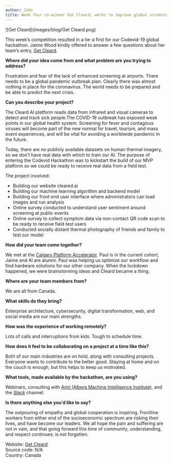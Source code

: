 ```yaml
---
author: John
title: Week four co-winner Get Cleard, works to improve global screening processes
---
```


![Get Cleard}(images/blog/Get Cleard.png)

This week’s competition resulted in a tie-a first for our Codevid-19 global hackathon. Jaime Wood kindly offered to answer a few questions about her team’s entry, [Get Cleard](https://www.cleard.ai/).


**Where did your idea come from and what problem are you trying to address?**

Frustration and fear of the lack of enhanced screening at airports. There needs to be a global pandemic outbreak plan. Clearly there was almost nothing in place for the coronavirus. The world needs to be prepared and be able to predict the next crisis. 


**Can you describe your project?**

The Cleard AI platform reads data from infrared and visual cameras to detect and track sick people.The COVID-19 outbreak has exposed weak points in our global health system. Screening for fever and contagious viruses will become part of the new normal for travel, tourism, and mass event experiences, and will be vital for avoiding a worldwide pandemic in the future.  

Today, there are no publicly available datasets on human thermal imagery, so we don’t have real data with which to train our AI. The purpose of entering the Codevid Hackathon was to kickstart the build of our MVP platform so we could be ready to receive real data from a field test. 

The project involved:

* Building our website cleared.ai
* Building our machine learning algorithm and backend model
* Building our front end user interface where administrators can load images and run analysis
* Online survey conducted to understand user sentiment around screening at public events
* Online survey to collect symptom data via non-contact QR code scan to be ready to receive field test users
* Conducted socially distant thermal photography of friends and family to test our model  
  
**How did your team come together?**


We met at the [Calgary Platform Accelerator](https://www.platformcalgary.com). Paul is in the current cohort, Jaime and Al are alumni. Paul was helping us optimize our workflow and find hardware solutions for our other company. When the lockdown happened, we were brainstorming ideas and Cleard became a thing. 

**Where are your team members from?**

We are all from Canada. 

**What skills do they bring?**

Enterprise architecture, cybersecurity, digital transformation, web, and social media are our main strengths.

**How was the experience of working remotely?**

Lots of calls and interruptions from kids. Tough to schedule time. 

**How does it feel to be collaborating on a project at a time like this?**

Both of our main industries are on hold, along with consulting projects. Everyone wants to contribute to the better good. Staying at home and on the couch is enough, but this helps to keep us motivated. 

**What tools, made available by the hackathon, are you using?**


Webinars, consulting with [Amii (Albera Machine Intelligence Institute)](https://www.amii.ca/), and the [*Slack*](https://app.slack.com/client/TV5MXDY8Z/G010HLYKF8V) channel. 

**Is there anything else you’d like to say?**


The outpouring of empathy and global cooperation is inspiring. Frontline workers from either end of the socioeconomic spectrum are risking their lives, and have become our leaders. We all hope the pain and suffering are not in vain, and that going forward this time of community, understanding, and respect continues; is not forgotten.  


Website: [Get Cleard](https://www.cleard.ai/)<br>
Source code: N/A<br>
Country: Canada
